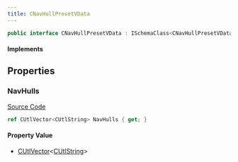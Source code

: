 ```yaml
---
title: CNavHullPresetVData
---
```


```csharp
public interface CNavHullPresetVData : ISchemaClass<CNavHullPresetVData>, ISchemaField, ISchemaClass, INativeHandle
```

#### Implements

## Properties

### NavHulls

[Source Code](https://github.com/swiftly-solution/swiftlys2/blob/main/managed/src/SwiftlyS2.Generated/Schemas/Interfaces/CNavHullPresetVData.cs#L17)

```csharp
ref CUtlVector<CUtlString> NavHulls { get; }
```

#### Property Value

- [CUtlVector](/docs/api/-1)<[CUtlString](/docs/api/shared/natives/cutlstring)>

